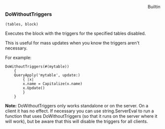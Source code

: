 <div style="float:right"><span class="builtin">Builtin</span></div>

### DoWithoutTriggers

``` suneido
(tables, block)
```

Executes the block with the triggers for the specified tables disabled.

This is useful for mass updates when you know the triggers aren't necessary.

For example:

``` suneido
DoWithoutTriggers(#(mytable))
    {
    QueryApply('mytable', update:)
        { |x|
        x.name = Capitalize(x.name)
        x.Update()
        }
    }
```

**Note:** DoWithoutTriggers only works standalone or on the server. On a client it has no effect. If necessary you can use string.ServerEval to run a function that uses DoWithoutTriggers (so that it runs on the server where it will work), but be aware that this will disable the triggers for all clients.